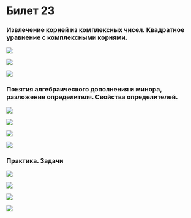 # Билет 23

### Извлечение корней из комплексных чисел. Квадратное уравнение с комплексными корнями.

![](<../.gitbook/assets/image (72).png>)

![](<../.gitbook/assets/image (51).png>)

![](<../.gitbook/assets/image (52).png>)

### Понятия алгебраического дополнения и минора, разложение определителя. Свойства определителей.

![](<../.gitbook/assets/image (61).png>)

![](<../.gitbook/assets/image (96).png>)

![](<../.gitbook/assets/image (45).png>)

![](<../.gitbook/assets/image (98).png>)

### Практика. Задачи

![](<../.gitbook/assets/image (99).png>)

![](<../.gitbook/assets/image (32).png>)

![](<../.gitbook/assets/image (68).png>)

![](<../.gitbook/assets/image (83).png>)
